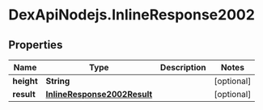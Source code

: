 # DexApiNodejs.InlineResponse2002

## Properties

Name | Type | Description | Notes
------------ | ------------- | ------------- | -------------
**height** | **String** |  | [optional] 
**result** | [**InlineResponse2002Result**](InlineResponse2002Result.md) |  | [optional] 


